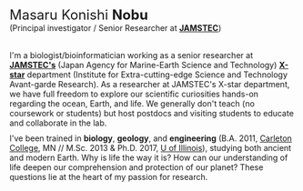 <div style="font-size:x-large">Masaru Konishi <b><b>Nobu</b></b></div>
(Principal investigator / Senior Researcher at <b><b><a href='https://www.jamstec.go.jp/e/'>JAMSTEC</a></b></b>)<br /><br />
<p  style="margin-bottom: 10px;">I'm a biologist/bioinformatician working as a senior researcher at <b><b><a href='https://www.jamstec.go.jp/e/'>JAMSTEC's</a></b></b> (Japan Agency for Marine-Earth Science and Technology) <b><b><a href='https://www.jamstec.go.jp/xstar/e/'>X-star</a></b></b> department (Institute for Extra-cutting-edge Science and Technology Avant-garde Research). As a researcher at JAMSTEC's X-star department, we have full freedom to explore our scientific curiosities hands-on regarding the ocean, Earth, and life. We generally don't teach (no coursework or students) but host postdocs and visiting students to educate and collaborate in the lab. </p>
I've been trained in <b><b>biology</b></b>, <b><b>geology</b></b>, and <b><b>engineering</b></b> (B.A. 2011, <a href='https://www.carleton.edu'>Carleton College</a>, MN // M.Sc. 2013 & Ph.D. 2017, <a href='https://cee.illinois.edu'>U of Illinois</a>), studying both ancient and modern Earth. Why is life the way it is? How can our understanding of life deepen our comprehension and protection of our planet? These questions lie at the heart of my passion for research.

